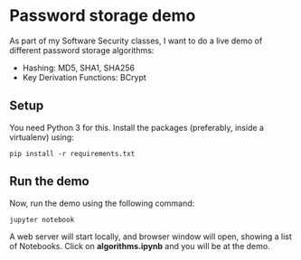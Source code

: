 # Password storage demo

As part of my Software Security classes, I want to do a live demo of different
password storage algorithms:

* Hashing: MD5, SHA1, SHA256
* Key Derivation Functions: BCrypt

## Setup

You need Python 3 for this. Install the packages (preferably, inside a virtualenv) using:

```shell
pip install -r requirements.txt
```

## Run the demo

Now, run the demo using the following command:

```shell
jupyter notebook
```

A web server will start locally, and browser window will open, showing a list of
Notebooks. Click on __algorithms.ipynb__ and you will be at the demo.
